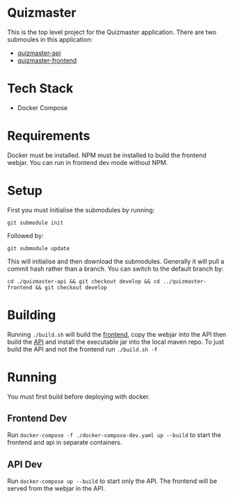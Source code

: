 # Quizmaster
This is the top level project for the Quizmaster application. There are two submoules in this application:

- [quizmaster-api](https://github.com/daithihearn/quizmaster-api)
- [quizmaster-frontend](https://github.com/daithihearn/quizmaster-frontend)

# Tech Stack
- Docker Compose

# Requirements
Docker must be installed.
NPM must be installed to build the frontend webjar. You can run in frontend dev mode without NPM.

# Setup
First you must initialise the submodules by running:

`git submodule init`

Followed by:

`git submodule update`

This will initialise and then download the submodules. Generally it will pull a commit hash rather than a branch. You can switch to the default branch by:

`cd ./quizmaster-api && git checkout develop && cd ../quizmaster-frontend && git checkout develop`

# Building
Running `./build.sh` will build the [frontend](https://github.com/daithihearn/quizmaster-frontend), copy the webjar into the API then build the [API](https://github.com/daithihearn/quizmaster-api) and install the executable jar into the local maven repo.
To just build the API and not the frontend run `./build.sh -f`

# Running
You must first build before deploying with docker.
## Frontend Dev
Run `docker-compose -f ./docker-compose-dev.yaml up --build` to start the frontend and api in separate containers.

## API Dev
Run `docker-compose up --build` to start only the API. The frontend will be served from the webjar in the API.
